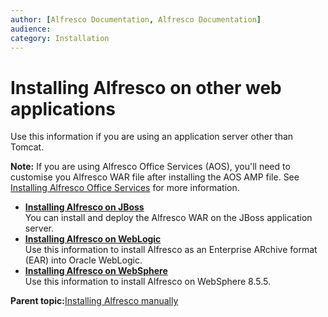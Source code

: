 ```yaml
---
author: [Alfresco Documentation, Alfresco Documentation]
audience: 
category: Installation
---
```


# Installing Alfresco on other web applications

Use this information if you are using an application server other than Tomcat.

**Note:** If you are using Alfresco Office Services \(AOS\), you'll need to customise you Alfresco WAR file after installing the AOS AMP file. See [Installing Alfresco Office Services](http://docs.alfresco.com/aos/tasks/aos-install.html) for more information.

-   **[Installing Alfresco on JBoss](../tasks/alf-jboss-install.md)**  
You can install and deploy the Alfresco WAR on the JBoss application server.
-   **[Installing Alfresco on WebLogic](../tasks/alf-weblogic-install.md)**  
Use this information to install Alfresco as an Enterprise ARchive format \(EAR\) into Oracle WebLogic.
-   **[Installing Alfresco on WebSphere](../tasks/alf-websphere-install.md)**  
Use this information to install Alfresco on WebSphere 8.5.5.

**Parent topic:**[Installing Alfresco manually](../concepts/ch-install.md)

